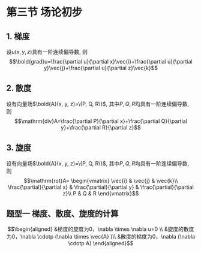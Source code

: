 # 第三节 场论初步

## 1. 梯度
设$u(x, y, z)$具有一阶连续偏导数, 则 
$$\bold{grad}u=\frac{\partial u}{\partial x}\vec{i}+\frac{\partial u}{\partial y}\vec{j}+\frac{\partial u}{\partial z}\vec{k}$$

## 2. 散度
设有向量场$\bold{A}(x, y, z)=\{P, Q, R\}$, 其中$P, Q, R$均具有一阶连续偏导数, 则
$$\mathrm{div}A=\frac{\partial P}{\partial x}+\frac{\partial Q}{\partial y}+\frac{\partial R}{\partial z}$$

## 3. 旋度
设有向量场$\bold{A}(x, y, z)=\{P, Q, R\}$, 其中$P, Q, R$均具有一阶连续偏导数, 则
$$\mathrm{rot}A=
\begin{vmatrix}
\vec{i} & \vec{j} & \vec{k}\\
\frac{\partial}{\partial x} & \frac{\partial}{\partial y} & \frac{\partial}{\partial z}\\
P & Q & R
\end{vmatrix}$$

## 题型一 梯度、散度、旋度的计算

$$\begin{aligned}
&梯度的旋度为0，\nabla \times \nabla u=0 \\
&旋度的散度为0，\nabla \cdotp (\nabla \times \vec{A} )\\
&散度的梯度为0，\nabla (\nabla \cdotp A)
\end{aligned}$$
